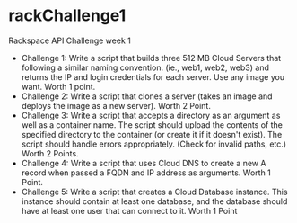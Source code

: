 rackChallenge1
==============

Rackspace API Challenge week 1

 - Challenge 1: Write a script that builds three 512 MB Cloud Servers that following a similar naming convention. (ie., web1, web2, web3) and returns the IP and login credentials for each server. Use any image you want. Worth 1 point.
 - Challenge 2: Write a script that clones a server (takes an image and deploys the image as a new server). Worth 2 Point.
 - Challenge 3: Write a script that accepts a directory as an argument as well as a container name. The script should upload the contents of the specified directory to the container (or create it if it doesn't exist). The script should handle errors appropriately. (Check for invalid paths, etc.) Worth 2 Points.
 - Challenge 4: Write a script that uses Cloud DNS to create a new A record when passed a FQDN and IP address as arguments. Worth 1 Point.
 - Challenge 5: Write a script that creates a Cloud Database instance. This instance should contain at least one database, and the database should have at least one user that can connect to it. Worth 1 Point
